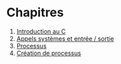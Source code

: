 # Chapitres

1. [Introduction au C](https://iutinfomontp-m2101.github.io/cours/cours01.html)
1. [Appels systèmes et entrée / sortie](https://iutinfomontp-m2101.github.io/cours/cours02.html)
1. [Processus](https://iutinfomontp-m2101.github.io/cours/cours03.html)
1. [Création de processus](https://iutinfomontp-m2101.github.io/cours/cours04.html)